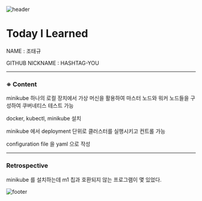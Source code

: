 ![header](https://capsule-render.vercel.app/api?type=soft&color=084B8A&height=20&section=header)
# Today I Learned

NAME : 조태규

GITHUB NICKNAME : HASHTAG-YOU

---

### ※ Content

minikube 하나의 로컬 장치에서 가상 머신을 활용하여 마스터 노드와 워커 노드들을 구성하여 쿠버네티스 테스트 가능

docker, kubectl, minikube 설치

minikube 에서 deployment 단위로 클러스터를 실행시키고 컨트롤 가능

configuration file 을 yaml 으로 작성


---

### Retrospective

minikube 를 설치하는데 m1 칩과 호환되지 않는 프로그램이 몇 있었다.

![footer](https://capsule-render.vercel.app/api?type=soft&color=084B8A&height=20&section=footer)

